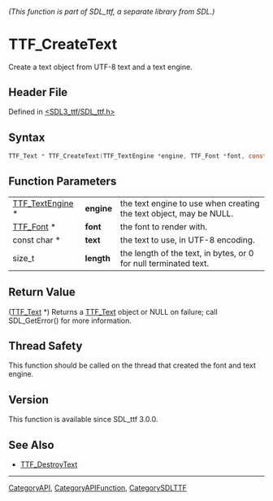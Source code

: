 ###### (This function is part of SDL_ttf, a separate library from SDL.)
# TTF_CreateText

Create a text object from UTF-8 text and a text engine.

## Header File

Defined in [<SDL3_ttf/SDL_ttf.h>](https://github.com/libsdl-org/SDL_ttf/blob/main/include/SDL3_ttf/SDL_ttf.h)

## Syntax

```c
TTF_Text * TTF_CreateText(TTF_TextEngine *engine, TTF_Font *font, const char *text, size_t length);
```

## Function Parameters

|                                    |            |                                                                    |
| ---------------------------------- | ---------- | ------------------------------------------------------------------ |
| [TTF_TextEngine](TTF_TextEngine) * | **engine** | the text engine to use when creating the text object, may be NULL. |
| [TTF_Font](TTF_Font) *             | **font**   | the font to render with.                                           |
| const char *                       | **text**   | the text to use, in UTF-8 encoding.                                |
| size_t                             | **length** | the length of the text, in bytes, or 0 for null terminated text.   |

## Return Value

([TTF_Text](TTF_Text) *) Returns a [TTF_Text](TTF_Text) object or NULL on
failure; call SDL_GetError() for more information.

## Thread Safety

This function should be called on the thread that created the font and text
engine.

## Version

This function is available since SDL_ttf 3.0.0.

## See Also

- [TTF_DestroyText](TTF_DestroyText)

----
[CategoryAPI](CategoryAPI), [CategoryAPIFunction](CategoryAPIFunction), [CategorySDLTTF](CategorySDLTTF)


